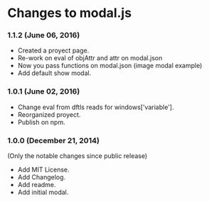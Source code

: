 # Changes to modal.js

### 1.1.2 (June 06, 2016)

* Created a proyect page.
* Re-work on eval of objAttr and attr on modal.json
* Now you pass functions on modal.json (image modal example)
* Add default show modal.


### 1.0.1 (June 02, 2016)

* Change eval from dftls reads for windows['variable'].
* Reorganized proyect.
* Publish on npm.


### 1.0.0 (December 21, 2014)

(Only the notable changes since public release)

* Add MIT License.
* Add Changelog.
* Add readme.
* Add initial modal.

